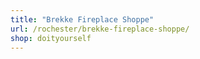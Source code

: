 ```yaml
---
title: "Brekke Fireplace Shoppe"
url: /rochester/brekke-fireplace-shoppe/
shop: doityourself
---
```

